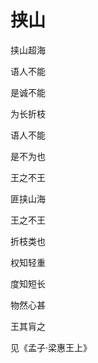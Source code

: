    

# 挟山

挟山超海

语人不能

是诚不能

为长折枝

语人不能

是不为也

王之不王

匪挟山海

王之不王

折枝类也

权知轻重

度知短长

物然心甚

王其肓之

见《孟子·梁惠王上》